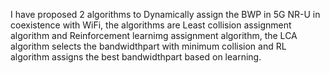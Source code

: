 I have proposed 2 algorithms to Dynamically assign the BWP in 5G NR-U in coexistence with WiFi, the algorithms are Least collision assignment algorithm and Reinforcement learnimg assignment algorithm, the LCA algorithm selects the bandwidthpart with minimum collision and RL algorithm assigns the best bandwidthpart based on learning.  
